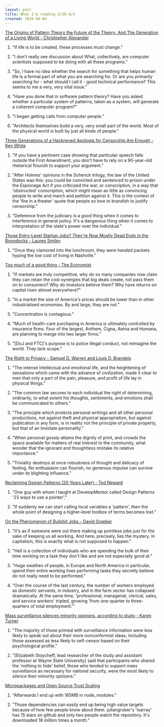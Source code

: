 ```yaml
---
layout: post
title: What I'm reading 3/28-4/4
created: 2016-04-04
---
```


[The Origins of Pattern Theory the Future of the Theory, And The Generation of a Living World - Christopher Alexander](http://www.patternlanguage.com/archive/ieee/ieeetext.htm)

1. "If life is to be created, these processes must change."

2. "I don't really see discussion about What, collectively, are computer scientists supposed to be doing with all these programs."

3. "So, I have no idea whether the search for something that helps human life is a formal part of what you are searching for. Or are you primarily searching for - what should I call it - good technical performance? This seems to me a very, very vital issue."

4. "Have you done that in software pattern theory? Have you asked whether a particular system of patterns, taken as a system, will generate a coherent computer program?"

5. "I began getting calls from computer people."

6. "Architects themselves build a very, very small part of the world. Most of the physical world is built by just all kinds of people."

[Three Generations of a Hackneyed Apologia for Censorship Are Enough - Ken White](https://popehat.com/2012/09/19/three-generations-of-a-hackneyed-apologia-for-censorship-are-enough/)

1. "If you have a pertinent case showing that particular speech falls outside the First Amendment, you don't have to rely on a 90-year-old rhetorical flourish to support your argument."

2. "After Holmes' opinions in the Schenck trilogy, the law of the United States was this: you could be convicted and sentenced to prison under the Espionage Act if you criticized the war, or conscription, in a way that 'obstructed' conscription, which might mean as little as convincing people to write and march and petition against it. This is the context of the 'fire in a theater' quote that people so love to brandish to justify censorship."

3. "Deference from the judiciary is a good thing when it comes to interference in general policy. It's a dangerous thing when it comes to interpretation of the state's power over the individual."

[Those Entry-Level Startup Jobs? They're Now Mostly Dead Ends in the Boondocks - Lauren Smiley](https://backchannel.com/those-entry-level-startup-jobs-they-re-now-mostly-dead-ends-in-the-boondocks-af3b4066f5dd)

1. "Once they clamored into the lunchroom, they were handed packets hyping the low cost of living in Nashville."

[Too much of a good thing - The Economist](http://www.economist.com/news/briefing/21695385-profits-are-too-high-america-needs-giant-dose-competition-too-much-good-thing)

1. "If markets are truly competitive, why do so many companies now claim they can retain the cost synergies that big deals create, not pass them on to consumers? Why do investors believe them? Why have returns on capital risen almost everywhere?"

2. "In a market the size of America's prices should be lower than in other industrialised economies. By and large, they are not."

3. "Concentration is contagious."

4. "Much of health-care purchasing in America is ultimately controlled by insurance firms. Four of the largest, Anthem, Cigna, Aetna and Humana, are planning to merge into two larger firms."

5. "[DoJ and FTC]'s purpose is to police illegal conduct, not reimagine the world. They lack scope."

[The Right to Privacy - Samuel D. Warren and Louis D. Brandeis](https://groups.csail.mit.edu/mac/classes/6.805/articles/privacy/Privacy_brand_warr2.html)

1. "The intense intellectual and emotional life, and the heightening of sensations which came with the advance of civilization, made it clear to men that only a part of the pain, pleasure, and profit of life lay in physical things."

2. "The common law secures to each individual the right of determining, ordinarily, to what extent his thoughts, sentiments, and emotions shall be communicated to others."

3. "The principle which protects personal writings and all other personal productions, not against theft and physical appropriation, but against publication in any form, is in reality not the principle of private property, but that of an inviolate personality."

4. "When personal gossip attains the dignity of print, and crowds the space available for matters of real interest to the community, what wonder that the ignorant and thoughtless mistake its relative importance."

5. "Triviality destroys at once robustness of thought and delicacy of feeling. No enthusiasm can flourish, no generous impulse can survive under its blighting influence."

[Reclaiming Design Patterns (20 Years Later) - Ted Neward](http://blogs.tedneward.com/post/reclaiming-design-patterns/)

1. "One guy with whom I taught at DevelopMentor called Design Patterns '23 ways to use a pointer'."

2. "If suddenly we can start calling local variables a 'pattern', then the whole point of designing a higher-level toolbox of terms becomes lost."

[On the Phenomenon of Bullshit Jobs - David Graeber](http://strikemag.org/bullshit-jobs/)

1. "It's as if someone were out there making up pointless jobs just for the sake of keeping us all working. And here, precisely, lies the mystery. In capitalism, this is exactly what is not supposed to happen."

2. "Hell is a collection of individuals who are spending the bulk of their time working on a task they don't like and are not especially good at."

3. "Huge swathes of people, in Europe and North America in particular, spend their entire working lives performing tasks they secretly believe do not really need to be performed."

4. "Over the course of the last century, the number of workers employed as domestic servants, in industry, and in the farm sector has collapsed dramatically. At the same time, 'professional, managerial, clerical, sales, and service workers' tripled, growing 'from one-quarter to three-quarters of total employment.'"

[Mass surveillance silences minority opinions, according to study - Karen Turner](https://www.washingtonpost.com/news/the-switch/wp/2016/03/28/mass-surveillance-silences-minority-opinions-according-to-study/)

1. "The majority of those primed with surveillance information were less likely to speak out about their more nonconformist ideas, including those assessed as less likely to self-censor based on their psychological profile."

2. "[Elizabeth Stoycheff, lead researcher of the study and assistant professor at Wayne State University] said that participants who shared the 'nothing to hide' belief, those who tended to support mass surveillance as necessary for national security, were the most likely to silence their minority opinions."

[Micropackages and Open Source Trust Scaling](http://lucumr.pocoo.org/2016/3/24/open-source-trust-scaling/)

1. "Afterwards I end up with 165MB in node\_modules."

2. "Those dependencies can easily end up being high value targets because of how few people know about them. juliangruber's 'isarray' has 15 stars on github and only two people watch the repository. It's downloaded 18 million times a month."
